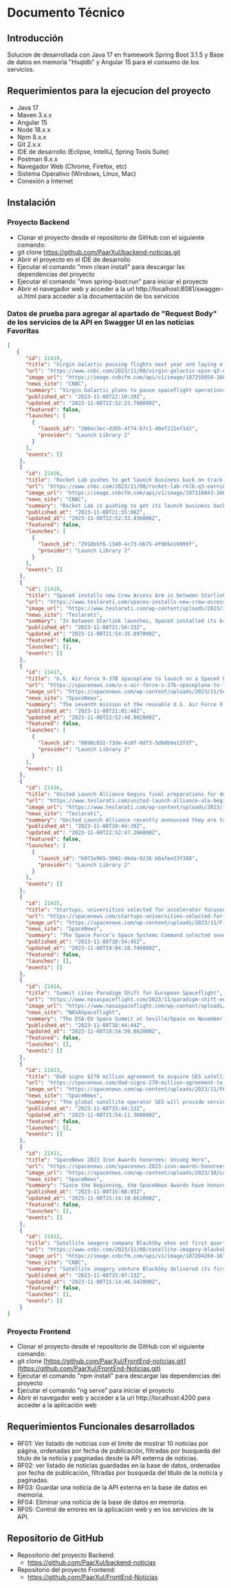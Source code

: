 # Documento Técnico

## Introducción
Solucion de desarrollada con Java 17 en framework Spring Boot 3.1.5 y Base de datos en memoria "Hsqldb" y Angular 15 para el consumo de los servicios.

## Requerimientos para la ejecucion del proyecto
- Java 17
- Maven 3.x.x
- Angular 15
- Node 18.x.x
- Npm 8.x.x
- Git 2.x.x
- IDE de desarrollo (Eclipse, IntelliJ, Spring Tools Suite)
- Postman 8.x.x
- Navegador Web (Chrome, Firefox, etc)
- Sistema Operativo (Windows, Linux, Mac)
- Conexión a Internet

## Instalación

### Proyecto Backend
- Clonar el proyecto desde el repositorio de GitHub con el siguiente comando:
- git clone https://github.com/PaarXul/backend-noticias.git
- Abrir el proyecto en el IDE de desarrollo
- Ejecutar el comando "mvn clean install" para descargar las dependencias del proyecto
- Ejecutar el comando "mvn spring-boot:run" para iniciar el proyecto
- Abrir el navegador web y acceder a la url http://localhost:8081/swagger-ui.html para acceder a la documentación de los servicios

### Datos de prueba para agregar al apartado de "Request Body" de los servicios de la API en Swagger UI en las noticias Favoritas

```JSON
[
   {
      "id": 21419,
      "title": "Virgin Galactic pausing flights next year and laying off 18% to focus on next-gen spacecraft",
      "url": "https://www.cnbc.com/2023/11/08/virgin-galactic-spce-q3-earnings-report.html",
      "image_url": "https://image.cnbcfm.com/api/v1/image/107259950-1687346121009-Unity_25_Spaceship_Selects13.jpg",
      "news_site": "CNBC",
      "summary": "Virgin Galactic plans to pause spaceflight operations next year to focus resources on developing its next-generation Delta-class spacecraft, the company announced Wednesday.",
      "published_at": "2023-11-08T22:10:20Z",
      "updated_at": "2023-11-08T22:52:23.798000Z",
      "featured": false,
      "launches": [
        {
          "launch_id": "206ec3ec-d265-4f74-b7c1-40ef231ef1d2",
          "provider": "Launch Library 2"
        }
      ],
      "events": []
    },
    {
      "id": 21420,
      "title": "Rocket Lab pushes to get launch business back on track, with 22 Electron missions booked next year",
      "url": "https://www.cnbc.com/2023/11/08/rocket-lab-rklb-q3-earnings-report.html",
      "image_url": "https://image.cnbcfm.com/api/v1/image/107118843-1663194138342-gettyimages-1243236869-GLOBAL_AEROSPACE_SUMMIT.jpeg",
      "news_site": "CNBC",
      "summary": "Rocket Lab is pushing to get its launch business back on track by the end of the year, reporting on Wednesday third-quarter results that saw continued strength in its space systems division.",
      "published_at": "2023-11-08T21:55:08Z",
      "updated_at": "2023-11-08T22:52:33.436000Z",
      "featured": false,
      "launches": [
        {
          "launch_id": "2918b5f6-1340-4c73-bb75-4f9b5e16999f",
          "provider": "Launch Library 2"
        }
      ],
      "events": []
    },
    {
      "id": 21418,
      "title": "SpaceX installs new Crew Access Arm in between Starlink launches",
      "url": "https://www.teslarati.com/spacex-installs-new-crew-access-arm-in-between-starlink-launches/",
      "image_url": "https://www.teslarati.com/wp-content/uploads/2023/11/F-YaAfxasAACD57.jpg",
      "news_site": "Teslarati",
      "summary": "In between Starlink launches, SpaceX installed its brand new Crew Access Arm on the recently built Crew Launch Tower at Space Launch...",
      "published_at": "2023-11-08T21:54:33Z",
      "updated_at": "2023-11-08T21:54:35.897000Z",
      "featured": false,
      "launches": [],
      "events": []
    },
    {
      "id": 21417,
      "title": "U.S. Air Force X-37B spaceplane to launch on a SpaceX Falcon Heavy rocket",
      "url": "https://spacenews.com/u-s-air-force-x-37b-spaceplane-to-launch-on-a-spacex-falcon-heavy-rocket/",
      "image_url": "https://spacenews.com/wp-content/uploads/2023/11/Screenshot-2023-11-08-at-3.33.23%E2%80%AFPM-300x199.png",
      "news_site": "SpaceNews",
      "summary": "The seventh mission of the reusable U.S. Air Force X-37B spaceplane is scheduled to launch Dec. 7 on a SpaceX Falcon Heavy rocket from Kennedy Space Center, Florida.",
      "published_at": "2023-11-08T21:01:48Z",
      "updated_at": "2023-11-08T22:52:40.802000Z",
      "featured": false,
      "launches": [
        {
          "launch_id": "0098c032-73de-4c6f-8d73-5d68b9a12fdf",
          "provider": "Launch Library 2"
        }
      ],
      "events": []
    },
    {
      "id": 21416,
      "title": "United Launch Alliance begins final preparations for debut launch of Vulcan",
      "url": "https://www.teslarati.com/united-launch-alliance-ula-begins-final-preparations-for-debut-launch-vulcan/",
      "image_url": "https://www.teslarati.com/wp-content/uploads/2023/11/52960005796_df04371504_k-2.jpg",
      "news_site": "Teslarati",
      "summary": "United Launch Alliance recently announced they are targeting to launch its new Vulcan rocket on Christmas Eve and are in the midst...",
      "published_at": "2023-11-08T19:44:39Z",
      "updated_at": "2023-11-08T22:52:47.206000Z",
      "featured": false,
      "launches": [
        {
          "launch_id": "b973e965-3901-4bda-9236-b0afee33f388",
          "provider": "Launch Library 2"
        }
      ],
      "events": []
    },
    {
      "id": 21415,
      "title": "Startups, universities selected for accelerator focused on space domain awareness",
      "url": "https://spacenews.com/startups-universities-selected-for-accelerator-focused-on-space-domain-awareness/",
      "image_url": "https://spacenews.com/wp-content/uploads/2023/11/F-DSr6ZXEAA7hDF-300x223.jpeg",
      "news_site": "SpaceNews",
      "summary": "The Space Force’s Space Systems Command selected several startups and universities to participate in a new accelerator program focused on enhancing space domain awareness.",
      "published_at": "2023-11-08T18:54:45Z",
      "updated_at": "2023-11-08T19:04:10.746000Z",
      "featured": false,
      "launches": [],
      "events": []
    },
    {
      "id": 21414,
      "title": "Summit cites Paradigm Shift for European Spaceflight",
      "url": "https://www.nasaspaceflight.com/2023/11/paradigm-shift-european-spaceflight/",
      "image_url": "https://www.nasaspaceflight.com/wp-content/uploads/2023/11/NSF-2023-11-08-18-17-14-046-1170x824.jpg",
      "news_site": "NASASpaceflight",
      "summary": "The ESA-EU Space Summit at Seville/Spain on November 6/7 focused on the need to evolve the future of the European Space Agency (ESA) and European spaceflight in general.",
      "published_at": "2023-11-08T18:44:44Z",
      "updated_at": "2023-11-08T18:54:50.862000Z",
      "featured": false,
      "launches": [],
      "events": []
    },
    {
      "id": 21413,
      "title": "DoD signs $270 million agreement to acquire SES satellite communications services",
      "url": "https://spacenews.com/dod-signs-270-million-agreement-to-acquire-ses-satellite-communications-services/",
      "image_url": "https://spacenews.com/wp-content/uploads/2023/11/F64UcPnWkAA8fmJ-300x200.jpeg",
      "news_site": "SpaceNews",
      "summary": "The global satellite operator SES will provide services to the U.S. Defense Department under a five-year agreement worth up to $270 million.",
      "published_at": "2023-11-08T15:44:23Z",
      "updated_at": "2023-11-08T15:54:11.360000Z",
      "featured": false,
      "launches": [],
      "events": []
    },
    {
      "id": 21411,
      "title": "SpaceNews 2023 Icon Awards honorees: Unsung Hero",
      "url": "https://spacenews.com/spacenews-2023-icon-awards-honorees-unsung-hero/",
      "image_url": "https://spacenews.com/wp-content/uploads/2023/10/Logo-01-2-300x225.jpg",
      "news_site": "SpaceNews",
      "summary": "Since the beginning, the SpaceNews Awards have honored the well-known champions as well as the unsung heroes shaping the global space industry for the better. We endeavor to celebrate headline-grabbing breakthroughs as well as outside-the-limelight innovations.  \nHowever, it's not just lunar landings that caught our attention in 2023. SpaceNews is delighted to reveal the finalists for the Civil Space Achievement of the Year award, and we invite you to join us on Tuesday, Dec. 5, during the SpaceNews 2023 Icon Awards event at the InterContinental Washington D.C. – The Wharf, where we'll unveil the winner.",
      "published_at": "2023-11-08T15:08:03Z",
      "updated_at": "2023-11-08T15:14:10.661000Z",
      "featured": false,
      "launches": [],
      "events": []
    },
    {
      "id": 21412,
      "title": "Satellite imagery company BlackSky ekes out first quarterly profit",
      "url": "https://www.cnbc.com/2023/11/08/satellite-imagery-blacksky-ekes-out-first-quarterly-profit.html",
      "image_url": "https://image.cnbcfm.com/api/v1/image/107204269-1678195880200-BlackSky_Inc-1437450717908725760-img1.jpg",
      "news_site": "CNBC",
      "summary": "Satellite imagery venture BlackSky delivered its first quarterly profit on Wednesday, as the company works to keep up momentum into the end of the year.",
      "published_at": "2023-11-08T15:07:13Z",
      "updated_at": "2023-11-08T15:14:46.542000Z",
      "featured": false,
      "launches": [],
      "events": []
    }
]
```

### Proyecto Frontend
- Clonar el proyecto desde el repositorio de GitHub con el siguiente comando:
- git clone [https://github.com/PaarXul/FrontEnd-noticias.git](https://github.com/PaarXul/FrontEnd-Noticias.git)
- Ejecutar el comando "npm install" para descargar las dependencias del proyecto
- Ejecutar el comando "ng serve" para iniciar el proyecto
- Abrir el navegador web y acceder a la url http://localhost:4200 para acceder a la aplicación web

## Requerimientos Funcionales desarrollados
- RF01: Ver listado de noticias con el limite de mostrar 10 noticias por página, ordenadas por fecha de publicación, filtradas por busqueda del titulo de la noticia y paginadas  desde la API externa de noticias.
- RF02: ver listado de noticias guardadas en la base de datos, ordenadas por fecha de publicación, filtradas por busqueda del titulo de la noticia y paginadas.
- RF03: Guardar una noticia de la API externa en la base de datos en memoria.
- RF04: Eliminar una noticia de la base de datos en memoria.
- RF05: Control de errores en la aplicación web y en los servicios de la API.

## Repositorio de GitHub
- Repositorio del proyecto Backend:
  - https://github.com/PaarXul/backend-noticias
- Repositorio del proyecto Frontend:
  - https://github.com/PaarXul/FrontEnd-Noticias
